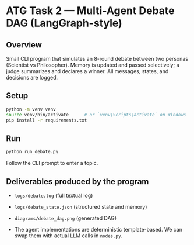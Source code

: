 # ATG Task 2 — Multi-Agent Debate DAG (LangGraph-style)

## Overview
Small CLI program that simulates an 8-round debate between two personas (Scientist vs Philosopher). Memory is updated and passed selectively; a judge summarizes and declares a winner. All messages, states, and decisions are logged.

## Setup
```bash
python -m venv venv
source venv/bin/activate      # or `venv\Scripts\activate` on Windows
pip install -r requirements.txt
```

## Run
```bash
python run_debate.py
```

Follow the CLI prompt to enter a topic.

## Deliverables produced by the program
- `logs/debate.log` (full textual log)
- `logs/debate_state.json` (structured state and memory)
- `diagrams/debate_dag.png` (generated DAG)

  
- The agent implementations are deterministic template-based. We can swap them with actual LLM calls in `nodes.py`.
